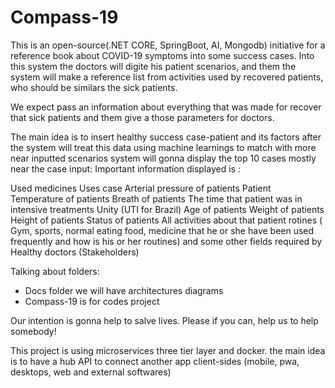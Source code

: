 # Compass-19
This is an open-source(.NET CORE, SpringBoot, AI, Mongodb) initiative for a reference book about COVID-19 symptoms into some success cases.
Into this system the doctors will digite his patient scenarios,
and them the system will make a reference list from activities used by recovered patients, 
who should be similars the sick patients. 

We expect pass an information about everything that was made for recover that sick patients and them give a those parameters for doctors.

The main idea is to insert healthy success case-patient and its factors after the system will treat this data using machine learnings to match with more near inputted scenarios system will gonna display the top 10 cases mostly near the case input: Important information displayed is :

Used medicines
Uses case
Arterial pressure of patients 
Patient Temperature  of patients 
Breath of patients 
The time that patient was in intensive treatments Unity (UTI for Brazil) 
Age of patients 
Weight of patients 
Height of patients 
Status of patients 
All activities about that patient rotines ( Gym, sports, normal eating food, medicine that he or she have been used frequently and how is his or her routines)
and some other fields required by Healthy doctors (Stakeholders)

Talking about folders:
 
 - Docs folder we will have architectures diagrams 
 - Compass-19 is for codes project
 

Our intention is gonna help to salve lives. Please if you can, help us to help somebody!

This project is using microservices three tier layer and docker. the main idea is to have a hub API
 to connect another app client-sides (mobile, pwa, desktops, web and external softwares)


